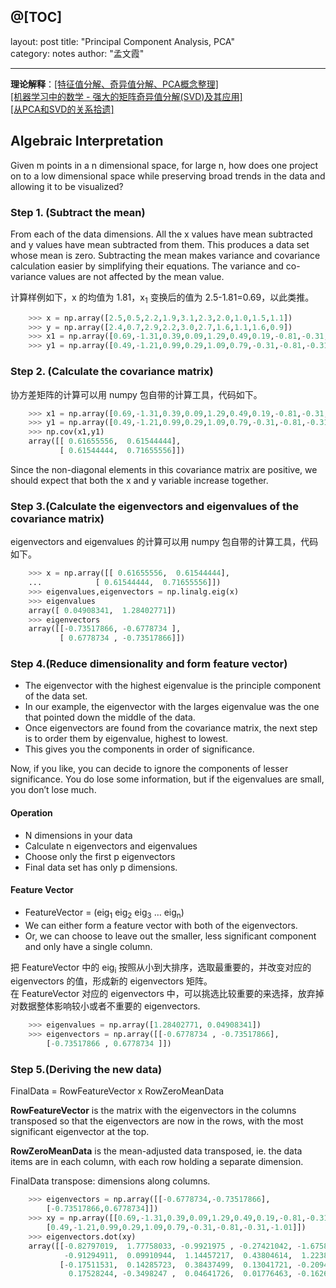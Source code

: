 @[TOC]
---
layout: post
title:  "Principal Component Analysis, PCA"      
category: notes
author: "孟文霞"

---


**理论解释**：[[特征值分解、奇异值分解、PCA概念整理]](http://blog.csdn.net/jinshengtao/article/details/18448355)     
[[机器学习中的数学 - 强大的矩阵奇异值分解(SVD)及其应用]](http://www.cnblogs.com/LeftNotEasy/archive/2011/01/19/svd-and-applications.html)      
[[从PCA和SVD的关系拾遗]](http://blog.csdn.net/dark_scope/article/details/53150883)   

## Algebraic Interpretation
Given m points in a n dimensional space, for large n, how does one project on to a low dimensional space while preserving broad trends in the data and allowing it to be visualized?

### Step 1. (Subtract the mean)
From each of the data dimensions. All the x values have mean subtracted and y values have mean subtracted from them. This produces a data set whose mean is zero. Subtracting the mean makes variance and covariance calculation easier by simplifying their equations. The variance and co-variance values are not affected by the mean value.

计算样例如下，x 的均值为 1.81，x<sub>1</sub> 变换后的值为 2.5-1.81=0.69，以此类推。    

```python
	>>> x = np.array([2.5,0.5,2.2,1.9,3.1,2.3,2.0,1.0,1.5,1.1])
	>>> y = np.array([2.4,0.7,2.9,2.2,3.0,2.7,1.6,1.1,1.6,0.9])
	>>> x1 = np.array([0.69,-1.31,0.39,0.09,1.29,0.49,0.19,-0.81,-0.31,-0.71])
	>>> y1 = np.array([0.49,-1.21,0.99,0.29,1.09,0.79,-0.31,-0.81,-0.31,-1.01])
```

### Step 2. (Calculate the covariance matrix)
协方差矩阵的计算可以用 numpy 包自带的计算工具，代码如下。        

```python
	>>> x1 = np.array([0.69,-1.31,0.39,0.09,1.29,0.49,0.19,-0.81,-0.31,-0.71])
	>>> y1 = np.array([0.49,-1.21,0.99,0.29,1.09,0.79,-0.31,-0.81,-0.31,-1.01])
	>>> np.cov(x1,y1)
	array([[ 0.61655556,  0.61544444],
	       [ 0.61544444,  0.71655556]])
```

Since the non-diagonal elements in this covariance matrix are positive, we should expect that both the x and y variable increase together.

### Step 3.(Calculate the eigenvectors and eigenvalues of the covariance matrix)
eigenvectors and eigenvalues 的计算可以用 numpy 包自带的计算工具，代码如下。     

```python
	>>> x = np.array([[ 0.61655556,  0.61544444],
	...  		   [ 0.61544444,  0.71655556]])
	>>> eigenvalues,eigenvectors = np.linalg.eig(x)
	>>> eigenvalues
	array([ 0.04908341,  1.28402771])
	>>> eigenvectors
	array([[-0.73517866, -0.6778734 ],
	       [ 0.6778734 , -0.73517866]])
```

### Step 4.(Reduce dimensionality and form feature vector)
* The eigenvector with the highest eigenvalue is the principle component of the data set.
* In our example, the eigenvector with the larges eigenvalue was the one that pointed down the middle of the data.
* Once eigenvectors are found from the covariance matrix, the next step is to order them by eigenvalue, highest to lowest.
* This gives you the components in order of significance.

Now, if you like, you can decide to ignore the components of lesser significance.
You do lose some information, but if the eigenvalues are small, you don’t lose much.

#### Operation
* N dimensions in your data 
* Calculate n eigenvectors and eigenvalues 
* Choose only the first p eigenvectors
* Final data set has only p dimensions.

#### Feature Vector
* FeatureVector = (eig<sub>1</sub> eig<sub>2</sub> eig<sub>3</sub> … eig<sub>n</sub>)
* We can either form a feature vector with both of the eigenvectors.
* Or, we can choose to leave out the smaller, less significant component and only have a single column.      

把 FeatureVector 中的 eig<sub>i</sub> 按照从小到大排序，选取最重要的，并改变对应的 eigenvectors 的值，形成新的 eigenvectors 矩阵。    
在 FeatureVector 对应的 eigenvectors 中，可以挑选比较重要的来选择，放弃掉对数据整体影响较小或者不重要的 eigenvectors.   

```python
	>>> eigenvalues = np.array([1.28402771, 0.04908341])
	>>> eigenvectors = np.array([[-0.6778734 , -0.73517866],
		[-0.73517866 , 0.6778734 ]])
```

### Step 5.(Deriving the new data)
FinalData = RowFeatureVector x RowZeroMeanData 

**RowFeatureVector** is the matrix with the eigenvectors in the columns transposed so that the eigenvectors are now in the rows, with the most significant eigenvector at the top. 

**RowZeroMeanData** is the mean-adjusted data transposed, ie. the data items are in each column, with each row holding a separate dimension.

FinalData transpose: dimensions along columns.

```python
	>>> eigenvectors = np.array([[-0.6778734,-0.73517866],
		[-0.73517866,0.6778734]])
	>>> xy = np.array([[0.69,-1.31,0.39,0.09,1.29,0.49,0.19,-0.81,-0.31,-0.71],
		[0.49,-1.21,0.99,0.29,1.09,0.79,-0.31,-0.81,-0.31,-1.01]])
	>>> eigenvectors.dot(xy)
	array([[-0.82797019,  1.77758033, -0.9921975 , -0.27421042, -1.67580143,
	        -0.91294911,  0.09910944,  1.14457217,  0.43804614,  1.22382056],
	       [-0.17511531,  0.14285723,  0.38437499,  0.13041721, -0.20949847,
	         0.17528244, -0.3498247 ,  0.04641726,  0.01776463, -0.16267529]])
```
